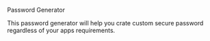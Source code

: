 Password Generator

This password generator will help you crate custom secure password regardless of your apps requirements.

